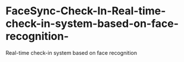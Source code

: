 # FaceSync-Check-In-Real-time-check-in-system-based-on-face-recognition-
Real-time check-in system based on face recognition
